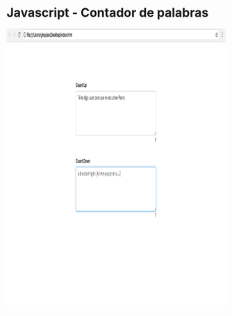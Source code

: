 Javascript - Contador de palabras
=========================

<p align="center">
<img src="https://github.com/ginppian/contadorPalabras-js/blob/master/imgs/img1.png" width="1280" height="650">
</p>